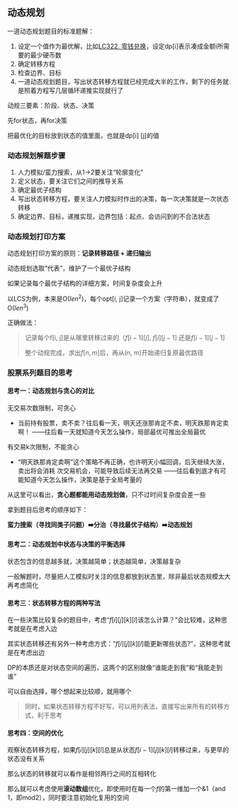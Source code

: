 ## 动态规划

一道动态规划题目的标准题解：

1. 设定一个值作为最优解，比如[LC322. 零钱兑换](https://leetcode-cn.com/problems/coin-change/)，设定dp[i]表示凑成金额i所需要的最少硬币数
2. 确定转移方程
3. 检查边界、目标
4. 一道动态规划题目，写出状态转移方程就已经完成大半的工作，剩下的任务就是照着方程写几层循环递推实现就行了

动规三要素：阶段、状态、决策

先for状态，再for决策

把最优化的目标放到状态的值里面，也就是dp[i] [j]的值

### 动态规划解题步骤

1. 人力模拟/蛮力搜索，从1->2要关注“轮廓变化”
2. 定义状态，要关注它们之间的推导关系
3. 确定最优子结构
4. 写出状态转移方程，要关注人力模拟时作出的决策，每一次决策就是一次状态转移
5. 确定边界、目标，递推实现，边界包括：起点、会访问到的不合法状态

### 动态规划打印方案

动态规划打印方案的原则：**记录转移路径 + 递归输出**

动态规划选取“代表”，维护了一个最优子结构

如果记录每个最优子结构的详细方案，时间复杂度会上升

以LCS为例，本来是O(${len}^2$)，每个opt[i, j]记录一个方案（字符串），就变成了O(${len}^3$)

正确做法：

> 记录每个f[i, j]是从哪里转移过来的（${f[i - 1][j]}$, $f[i][j - 1]$ 还是$f[i - 1][j - 1]$
>
> 整个动规完成，求出$f[n, m]$后，再从(n, m)开始递归复原最优路径



### 股票系列题目的思考

#### 思考一：动态规划与贪心的对比

无交易次数限制，可贪心

* 当前持有股票，卖不卖？往后看一天，明天还涨那肯定不卖，明天跌那肯定卖啊！
  ——往后看一天就知道今天怎么操作，局部最优可推出全局最优

有交易k次限制，不能贪心

* “明天跌那肯定卖啊”这个策略不再正确，也许明天小幅回调，后天继续大涨，卖出将会消耗
  次交易机会，可能导致后续无法再交易
  ——往后看到底才有可能知道今天怎么操作，決策是基于全局考量的

从这里可以看出，**贪心题都能用动态规划做**，只不过时间复杂度会差一些

拿到题目后思考的顺序如下：

**蛮力搜索（寻找同类子问题）➡️分治（寻找最优子结构）➡️动态规划**

#### 思考二：动态规划中状态与决策的平衡选择

状态包含的信息越多就，决策越简单；状态越简单，决策越复杂

一般解题时，尽量把人工模拟时关注的信息都放到状态里，除非最后状态规模太大再考虑简化

#### 思考三：状态转移方程的两种写法

在一些決策比较复杂的题目中，考虑“$f[i][j][k][l]$该怎么计算？”会比较难，这种思考就是在考虑入边

其实状态转移还有另外一种考虑方式：“$f[i][j][k][l]$能更新哪些状态?”，这种思考就是在考虑出边

DP的本质还是对状态空间的遍历，这两个的区别就像“谁能走到我”和“我能走到谁”

可以自由选择，哪个想起来比较顺，就用哪个

> 同时，如果状态转移方程不好写，可以用列表法，直接写出来所有的转移方式，利于思考

#### 思考四：空间的优化

观察状态转移方程，如果$f[i][j][k][l]$总是从状态$f[i - 1][j][k][l]$转移过来，与更早的状态没有关系

那么状态的转移就可以看作是相邻两行之间的互相转化

那么就可以考虑使用**滚动数组**优化，即使用时在每一个$f$的第一维加一个&1（and 1，即mod2），同时要注意初始化复用的空间 